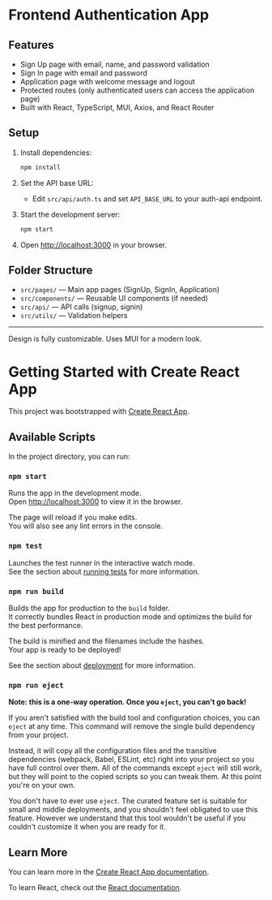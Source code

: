 # Frontend Authentication App

## Features
- Sign Up page with email, name, and password validation
- Sign In page with email and password
- Application page with welcome message and logout
- Protected routes (only authenticated users can access the application page)
- Built with React, TypeScript, MUI, Axios, and React Router

## Setup

1. Install dependencies:
   ```bash
   npm install
   ```

2. Set the API base URL:
   - Edit `src/api/auth.ts` and set `API_BASE_URL` to your auth-api endpoint.

3. Start the development server:
   ```bash
   npm start
   ```

4. Open [http://localhost:3000](http://localhost:3000) in your browser.

## Folder Structure
- `src/pages/` — Main app pages (SignUp, SignIn, Application)
- `src/components/` — Reusable UI components (if needed)
- `src/api/` — API calls (signup, signin)
- `src/utils/` — Validation helpers

---

Design is fully customizable. Uses MUI for a modern look.

# Getting Started with Create React App

This project was bootstrapped with [Create React App](https://github.com/facebook/create-react-app).

## Available Scripts

In the project directory, you can run:

### `npm start`

Runs the app in the development mode.\
Open [http://localhost:3000](http://localhost:3000) to view it in the browser.

The page will reload if you make edits.\
You will also see any lint errors in the console.

### `npm test`

Launches the test runner in the interactive watch mode.\
See the section about [running tests](https://facebook.github.io/create-react-app/docs/running-tests) for more information.

### `npm run build`

Builds the app for production to the `build` folder.\
It correctly bundles React in production mode and optimizes the build for the best performance.

The build is minified and the filenames include the hashes.\
Your app is ready to be deployed!

See the section about [deployment](https://facebook.github.io/create-react-app/docs/deployment) for more information.

### `npm run eject`

**Note: this is a one-way operation. Once you `eject`, you can't go back!**

If you aren't satisfied with the build tool and configuration choices, you can `eject` at any time. This command will remove the single build dependency from your project.

Instead, it will copy all the configuration files and the transitive dependencies (webpack, Babel, ESLint, etc) right into your project so you have full control over them. All of the commands except `eject` will still work, but they will point to the copied scripts so you can tweak them. At this point you're on your own.

You don't have to ever use `eject`. The curated feature set is suitable for small and middle deployments, and you shouldn't feel obligated to use this feature. However we understand that this tool wouldn't be useful if you couldn't customize it when you are ready for it.

## Learn More

You can learn more in the [Create React App documentation](https://facebook.github.io/create-react-app/docs/getting-started).

To learn React, check out the [React documentation](https://reactjs.org/).
